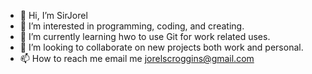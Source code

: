 - 👋 Hi, I’m SirJorel
- 👀 I’m interested in programming, coding, and creating.
- 🌱 I’m currently learning hwo to use Git for work related uses.
- 💞️ I’m looking to collaborate on new projects both work and personal.
- 📫 How to reach me email me jorelscroggins@gmail.com

<!---
SirJorel/SirJorel is a ✨ special ✨ repository because its `README.md` (this file) appears on your GitHub profile.
You can click the Preview link to take a look at your changes.
--->
